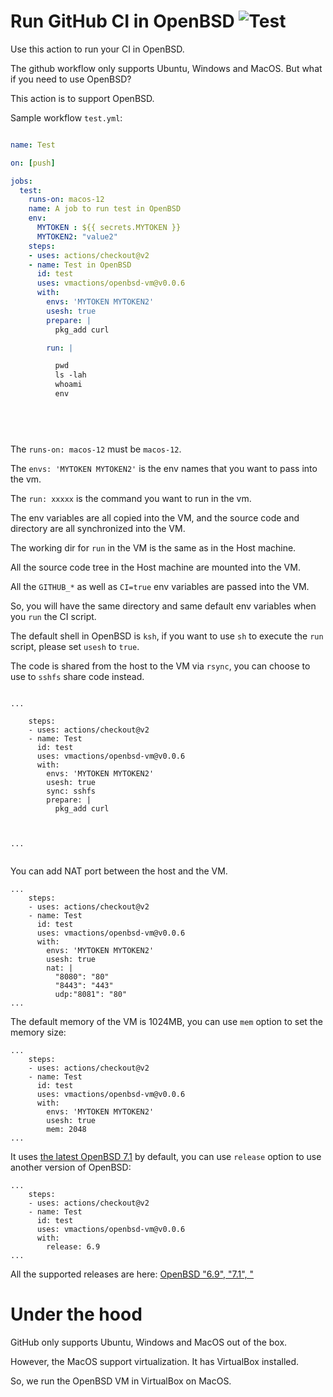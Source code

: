 # Run GitHub CI in OpenBSD ![Test](https://github.com/vmactions/openbsd-vm/workflows/Test/badge.svg)

Use this action to run your CI in OpenBSD.

The github workflow only supports Ubuntu, Windows and MacOS. But what if you need to use OpenBSD?

This action is to support OpenBSD.


Sample workflow `test.yml`:

```yml

name: Test

on: [push]

jobs:
  test:
    runs-on: macos-12
    name: A job to run test in OpenBSD
    env:
      MYTOKEN : ${{ secrets.MYTOKEN }}
      MYTOKEN2: "value2"
    steps:
    - uses: actions/checkout@v2
    - name: Test in OpenBSD
      id: test
      uses: vmactions/openbsd-vm@v0.0.6
      with:
        envs: 'MYTOKEN MYTOKEN2'
        usesh: true
        prepare: |
          pkg_add curl

        run: |

          pwd
          ls -lah
          whoami
          env
          
          




```


The `runs-on: macos-12` must be `macos-12`.

The `envs: 'MYTOKEN MYTOKEN2'` is the env names that you want to pass into the vm.

The `run: xxxxx`  is the command you want to run in the vm.

The env variables are all copied into the VM, and the source code and directory are all synchronized into the VM.

The working dir for `run` in the VM is the same as in the Host machine.

All the source code tree in the Host machine are mounted into the VM.

All the `GITHUB_*` as well as `CI=true` env variables are passed into the VM.

So, you will have the same directory and same default env variables when you `run` the CI script.

The default shell in OpenBSD is `ksh`, if you want to use `sh` to execute the `run` script, please set `usesh` to `true`.

The code is shared from the host to the VM via `rsync`, you can choose to use to `sshfs` share code instead.


```

...

    steps:
    - uses: actions/checkout@v2
    - name: Test
      id: test
      uses: vmactions/openbsd-vm@v0.0.6
      with:
        envs: 'MYTOKEN MYTOKEN2'
        usesh: true
        sync: sshfs
        prepare: |
          pkg_add curl



...


```

You can add NAT port between the host and the VM.

```
...
    steps:
    - uses: actions/checkout@v2
    - name: Test
      id: test
      uses: vmactions/openbsd-vm@v0.0.6
      with:
        envs: 'MYTOKEN MYTOKEN2'
        usesh: true
        nat: |
          "8080": "80"
          "8443": "443"
          udp:"8081": "80"
...
```


The default memory of the VM is 1024MB, you can use `mem` option to set the memory size:

```
...
    steps:
    - uses: actions/checkout@v2
    - name: Test
      id: test
      uses: vmactions/openbsd-vm@v0.0.6
      with:
        envs: 'MYTOKEN MYTOKEN2'
        usesh: true
        mem: 2048
...
```



It uses [the latest OpenBSD 7.1](conf/default.release.conf) by default, you can use `release` option to use another version of OpenBSD:

```
...
    steps:
    - uses: actions/checkout@v2
    - name: Test
      id: test
      uses: vmactions/openbsd-vm@v0.0.6
      with:
        release: 6.9
...
```

All the supported releases are here: [OpenBSD  "6.9", "7.1", "](conf)


# Under the hood

GitHub only supports Ubuntu, Windows and MacOS out of the box.

However, the MacOS support virtualization. It has VirtualBox installed.

So, we run the OpenBSD VM in VirtualBox on MacOS.


